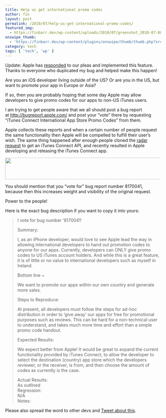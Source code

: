 ```yaml
---
title: Help us get international promo codes
author: fin
layout: post
permalink: /2010/07/help-us-get-international-promo-codes/
featured_img:
  - https://finbarr.dev/wp-content/uploads/2010/07/greenshot_2010-07-08_11-09-55.png
onswipe_thumb:
  - 'https://finbarr.dev/wp-content/plugins/onswipe/thumb/thumb.php?src=https://finbarr.dev/wp-content/uploads/2010/07/greenshot_2010-07-08_11-09-55.png&amp;w=600&amp;h=800&amp;zc=1&amp;q=75&amp;f=0'
category: tech
tags: [ 'tech', 'wp' ]
---
```

Update: Apple has [responded][1] to our pleas and implemented this feature. Thanks to everyone who duplicated my bug and helped make this happen!<!--more-->

Are you an iOS developer living outside of the US? Or are you in the US, but want to promote your app in Europe or Asia?

If so, then you are probably hoping that some day Apple may allow developers to give promo codes for our apps to non-US iTunes users.

I am trying to get people aware that we all should post a bug report at <http://bugreport.apple.com/> and post your “vote” there by requesting “iTunes Connect International App Store Promo Codes” from them.

Apple collects these reports and when a certain number of people request the same functionality then Apple will be compelled to fulfill their user’s wish. The same thing happened after enough people cloned the [radar request][2] to get an iTunes Connect API, and recently resulted in Apple developing and releasing the iTunes Connect app.

<img class="aligncenter size-full wp-image-398" title="greenshot_2010-07-08_10-29-40" src="https://finbarr.dev/wp-content/uploads/2010/07/greenshot_2010-07-08_10-29-40.png" alt="" width="779" height="70" />

You should mention that you “vote for” bug report number 8170041, because then this increases weight and visibility of the original request.

Power to the people!

Here is the exact bug description if you want to copy it into yours:

> I vote for bug number &#8216;8170041&#8217;
>
> <div id="_mcePaste">
>   Summary:
> </div>
>
> I, as an iPhone developer, would love to see Apple lead the way in allowing international developers to hand out promotion codes to anyone for our apps. Currently, developers can ONLY give promo codes to US iTunes account holders. And while this is a great feature, it is of little or no value to international developers such as myself in Ireland.
>
> <div id="_mcePaste">
>   Bottom line ~
> </div>
>
> We want to promote our apps within our own country and generate more sales.
>
> <div id="_mcePaste">
>   Steps to Reproduce:
> </div>
>
> At present, all developers must follow the steps for ad-hoc distribution in order to &#8216;give away&#8217; our apps for free for promotional purposes such as reviews. This can be hard for a non-technical user to understand, and takes much more time and effort than a simple promo code handout.
>
> <div id="_mcePaste">
>   Expected Results:
> </div>
>
> We expect better from Apple! It would be great to expand the current functionality provided by iTunes Connect, to allow the developer to select the destination (country) app store which the developers reviewer, or the receiver, is from, and then choose the amount of codes as currently is the case.
>
> <div id="_mcePaste">
>   Actual Results:
> </div>
>
> <div id="_mcePaste">
>   As outlined
> </div>
>
> <div id="_mcePaste">
>   Regression:
> </div>
>
> <div id="_mcePaste">
>   N/A
> </div>
>
> <div id="_mcePaste">
>   Notes:
> </div>

Please also spread the word to other devs and [Tweet about this][3].

 [1]: http://twitgoo.com/1row84
 [2]: http://openradar.appspot.com/6989416
 [3]: http://twitter.com/home?source=finbarrbrady&status=iOS%20Developers:%20Help%20us%20get%20international%20promo%20codes%20-%20https://finbarr.dev/2010/07/help-us-get-international-promo-codes/
